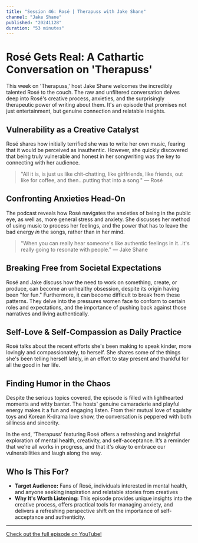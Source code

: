 ```yaml
---
title: "Session 46: Rosé | Therapuss with Jake Shane"
channel: "Jake Shane"
published: "20241128"
duration: "53 minutes"
---
```


# Rosé Gets Real: A Cathartic Conversation on 'Therapuss'

This week on 'Therapuss,' host Jake Shane welcomes the incredibly talented Rosé to the couch. The raw and unfiltered conversation delves deep into Rosé's creative process, anxieties, and the surprisingly therapeutic power of writing about them. It's an episode that promises not just entertainment, but genuine connection and relatable insights.

## Vulnerability as a Creative Catalyst

Rosé shares how initially terrified she was to write her own music, fearing that it would be perceived as inauthentic. However, she quickly discovered that being truly vulnerable and honest in her songwriting was the key to connecting with her audience.

> "All it is, is just us like chit-chatting, like girlfriends, like friends, out like for coffee, and then...putting that into a song." — Rosé

## Confronting Anxieties Head-On

The podcast reveals how Rosé navigates the anxieties of being in the public eye, as well as, more general stress and anxiety. She discusses her method of using music to process her feelings, and the power that has to leave the bad energy *in* the songs, rather than in her mind.

> "When you can really hear someone's like authentic feelings in it...it's really going to resonate with people." — Jake Shane

## Breaking Free from Societal Expectations

Rosé and Jake discuss how the need to work on something, create, or produce, can become an unhealthy obsession, despite its origin having been "for fun." Furthermore, it can become difficult to break from these patterns. They delve into the pressures women face to conform to certain roles and expectations, and the importance of pushing back against those narratives and living authentically.

## Self-Love & Self-Compassion as Daily Practice

Rosé talks about the recent efforts she's been making to speak kinder, more lovingly and compassionately, to herself. She shares some of the things she's been telling herself lately, in an effort to stay present and thankful for all the good in her life.

## Finding Humor in the Chaos

Despite the serious topics covered, the episode is filled with lighthearted moments and witty banter. The hosts' genuine camaraderie and playful energy makes it a fun and engaging listen. From their mutual love of squishy toys and Korean K-drama love show, the conversation is peppered with both silliness and sincerity.

In the end, 'Therapuss' featuring Rosé offers a refreshing and insightful exploration of mental health, creativity, and self-acceptance. It’s a reminder that we're all works in progress, and that it's okay to embrace our vulnerabilities and laugh along the way.

## Who Is This For?

*   **Target Audience:** Fans of Rosé, individuals interested in mental health, and anyone seeking inspiration and relatable stories from creatives
*   **Why It's Worth Listening:** This episode provides unique insights into the creative process, offers practical tools for managing anxiety, and delivers a refreshing perspective shift on the importance of self-acceptance and authenticity.


---

<a href="https://www.youtube.com/watch?v=lCLeUcmLHHg&t=112s" target="_blank">Check out the full episode on YouTube!</a>
        